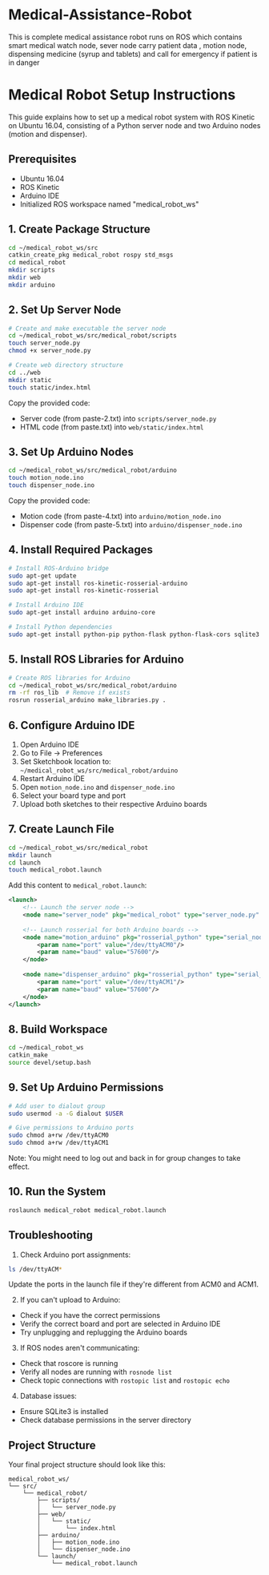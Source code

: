# Medical-Assistance-Robot
This is complete medical assistance robot runs on ROS which contains smart medical watch node, sever node carry patient data , motion node, dispensing medicine (syrup and tablets) and call for emergency if patient is in danger  
# Medical Robot Setup Instructions

This guide explains how to set up a medical robot system with ROS Kinetic on Ubuntu 16.04, consisting of a Python server node and two Arduino nodes (motion and dispenser).

## Prerequisites

- Ubuntu 16.04
- ROS Kinetic
- Arduino IDE
- Initialized ROS workspace named "medical_robot_ws"

## 1. Create Package Structure

```bash
cd ~/medical_robot_ws/src
catkin_create_pkg medical_robot rospy std_msgs
cd medical_robot
mkdir scripts
mkdir web
mkdir arduino
```

## 2. Set Up Server Node

```bash
# Create and make executable the server node
cd ~/medical_robot_ws/src/medical_robot/scripts
touch server_node.py
chmod +x server_node.py

# Create web directory structure
cd ../web
mkdir static
touch static/index.html
```

Copy the provided code:
- Server code (from paste-2.txt) into `scripts/server_node.py`
- HTML code (from paste.txt) into `web/static/index.html`

## 3. Set Up Arduino Nodes

```bash
cd ~/medical_robot_ws/src/medical_robot/arduino
touch motion_node.ino
touch dispenser_node.ino
```

Copy the provided code:
- Motion code (from paste-4.txt) into `arduino/motion_node.ino`
- Dispenser code (from paste-5.txt) into `arduino/dispenser_node.ino`

## 4. Install Required Packages

```bash
# Install ROS-Arduino bridge
sudo apt-get update
sudo apt-get install ros-kinetic-rosserial-arduino
sudo apt-get install ros-kinetic-rosserial

# Install Arduino IDE
sudo apt-get install arduino arduino-core

# Install Python dependencies
sudo apt-get install python-pip python-flask python-flask-cors sqlite3
```

## 5. Install ROS Libraries for Arduino

```bash
# Create ROS libraries for Arduino
cd ~/medical_robot_ws/src/medical_robot/arduino
rm -rf ros_lib  # Remove if exists
rosrun rosserial_arduino make_libraries.py .
```

## 6. Configure Arduino IDE

1. Open Arduino IDE
2. Go to File -> Preferences
3. Set Sketchbook location to: `~/medical_robot_ws/src/medical_robot/arduino`
4. Restart Arduino IDE
5. Open `motion_node.ino` and `dispenser_node.ino`
6. Select your board type and port
7. Upload both sketches to their respective Arduino boards

## 7. Create Launch File

```bash
cd ~/medical_robot_ws/src/medical_robot
mkdir launch
cd launch
touch medical_robot.launch
```

Add this content to `medical_robot.launch`:
```xml
<launch>
    <!-- Launch the server node -->
    <node name="server_node" pkg="medical_robot" type="server_node.py" output="screen" />
    
    <!-- Launch rosserial for both Arduino boards -->
    <node name="motion_arduino" pkg="rosserial_python" type="serial_node.py">
        <param name="port" value="/dev/ttyACM0"/>
        <param name="baud" value="57600"/>
    </node>
    
    <node name="dispenser_arduino" pkg="rosserial_python" type="serial_node.py">
        <param name="port" value="/dev/ttyACM1"/>
        <param name="baud" value="57600"/>
    </node>
</launch>
```

## 8. Build Workspace

```bash
cd ~/medical_robot_ws
catkin_make
source devel/setup.bash
```

## 9. Set Up Arduino Permissions

```bash
# Add user to dialout group
sudo usermod -a -G dialout $USER

# Give permissions to Arduino ports
sudo chmod a+rw /dev/ttyACM0
sudo chmod a+rw /dev/ttyACM1
```

Note: You might need to log out and back in for group changes to take effect.

## 10. Run the System

```bash
roslaunch medical_robot medical_robot.launch
```

## Troubleshooting

1. Check Arduino port assignments:
```bash
ls /dev/ttyACM*
```
Update the ports in the launch file if they're different from ACM0 and ACM1.

2. If you can't upload to Arduino:
- Check if you have the correct permissions
- Verify the correct board and port are selected in Arduino IDE
- Try unplugging and replugging the Arduino boards

3. If ROS nodes aren't communicating:
- Check that roscore is running
- Verify all nodes are running with `rosnode list`
- Check topic connections with `rostopic list` and `rostopic echo`

4. Database issues:
- Ensure SQLite3 is installed
- Check database permissions in the server directory

## Project Structure

Your final project structure should look like this:
```
medical_robot_ws/
└── src/
    └── medical_robot/
        ├── scripts/
        │   └── server_node.py
        ├── web/
        │   └── static/
        │       └── index.html
        ├── arduino/
        │   ├── motion_node.ino
        │   └── dispenser_node.ino
        └── launch/
            └── medical_robot.launch
```